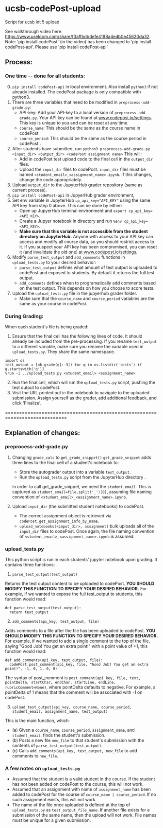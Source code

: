 # ucsb-codePost-upload
Script for ucsb int 5 upload

See walkthrough video here: https://www.useloom.com/share/f3affbdbdefe4188a4edb0e45620da32. Note: 'pip install codePost' (in the video) has been changed to 'pip install codePost-api'. Please use 'pip install codePost-api'

## Process:
### One time -- done for all students:
0. `pip install codePost-api` in local environment. Also install `python3` if not already installed. The codePost package is only compatible with python3.
1. There are three variables that need to be modified in `preprocess-add-grade.py`:
    * API-key: Add your API-key to a local version of ```preprocess-add-grade.py```. Your API key can be found at www.codepost.io/settings. This key is unique to you and can be reset at any time.
    * `course_name`: This should be the same as the course name in codePost
    * `course_period`: This should be the same as the course period in codePost .
2. After students have submitted, run ```python3 preprocess-add-grade.py <input_dir> <output_dir> <codePost assignment name>```
    This will:
      * Add in codePost test upload code to the final cell in the ```output_dir``` files.
      * Upload the ```input_dir``` files to codePost. ```input_dir``` files must be named `<student_email>_<assignment_name>.ipynb`. If this changes, change the code appropriately.
3. Upload `output_dir` to the JupyterHub grader repository (same as current process).
4. `pip install codePost-api` in JupyerHub grader environment,
5. Set env variable in JupyterHub ```cp_api_key="API_KEY"``` using the same API key from step 0 above. This can be done by either:
    * Open up JupyerHub terminal environment and `export cp_api_key=<API_KEY>`.
    * Create a Jupyer notebook in directory and run `%env cp_api_key=<API_KEY>`.
    * **Make sure that this variable is not accessible from the student directory on JupyterHub.** Anyone with access to your API key can access and modify all course data, so you should restrict access to it. If you suspect your API key has been compromised, you can reset it (and invalidate the old one) at www.codepost.io/settings.
6. Modify `parse_test_output` and `add_comments` functions in `upload_tests.py` to your desired behavior:
    * `parse_test_output` defines what amount of test output is uploaded to codePost and exposed to students. By default it returns the full test output.
    *  `add_comments` defines when to programatically add comments based on the test output. This depends on how you choose to score tests.
7. Upload the ```upload_tests.py``` file in the jupyerhub grader folder.
    * Make sure that the `course_name` and `course_period` variables are the same as your course in codePost.

### During Grading:
When each student's file is being graded:
1. Ensure that the final cell has the following lines of code. It should already be included from the pre-processing. If you rename `test_output` to a different variable, make sure you rename the variable used in `upload_tests.py`. They share the same namespace.
```
import os
test_output = [ok.grade(q[:-3]) for q in os.listdir('tests') if q.startswith('q')]
%run -i ../upload_tests.py <student_email> <assignment_name>
```
2. Run the final cell, which will run the ```upload_tests.py``` script, pushing the test output to codePost.
3. Visit the URL printed out in the notebook to navigate to the uploaded submission. Assign yourself as the grader, add additional feedback, and click 'Finalize'.

============================================================================

## Explanation of changes:
### preprocess-add-grade.py
1. Changing `grade_calc` to `get_grade_snippet()`
`get_grade_snippet` adds three lines to the final cell of a student's notebook to:

   * Store the autograder output into a variable ```test_output```.
   * Run the ```upload_tests.py``` script from the JupyterHub directory .

   In order to call get_grade_snippet, we need the `student_email`. This is captured as `student_email=file.split('_')[0]`, assuming file naming convention of `<student_email>_<assignment_name>.ipynb`.

2. Upload `input_dir` (the submitted student notebooks) to codePost.

   * The correct assignment object is retrieved via ```codePost.get_assignment_info_by_name```.
   * ```upload_notebooks(<input_dir>, assignment)``` bulk uploads all of the `input_dir` files to codePost. Once again, the file naming convention of ```<student_email>_<assignment_name>.ipynb``` is assumed.

### upload_tests.py
This python script is run in each students' jupyter notebook upon grading. It contains three functions:
1. ```parse_test_output(test_output)```

Returns the test output content to be uploaded to codePost. **YOU SHOULD MODIFY THIS FUNCTION TO SPECIFY YOUR DESIRED BEHAVIOR.** For example, if we wanted to expose the full test_output to students, this function would read:
```
def parse_test_output(test_output):
  return test_output
```


2. ```add_comments(api_key, test_output, file)```

Adds comments to a file after the file has been uploaded to codePost. **YOU SHOULD MODIFY THIS FUNCTION TO SPECIFY YOUR DESIRED BEHAVIOR.** For example, if we wanted to add a single comment to the top of the file, saying "Good Job! You get an extra point!" with a point value of +1, this function would read:
```
def add_comments(api_key, test_output, file):
  codePost.post_comment(api_key, file, "Good Job! You get an extra point!", -1, 0, 1, 0, 0)
```
The syntax of post_comment is ```post_comment(api_key, file, text, pointDelta, startChar, endChar, startLine, endLine, rubricComment=None)```, where pointDelta defaults to negative. For example, a pointDelta of 1 means that the comment will be associated with -1 on codePost.


3. ```upload_test_output(api_key, course_name, course_period, student_email, assignment_name, test_output)```

This is the main function, which:
* (a) Given a ```course_name```, ```course_period```, ```assignment_name```, and ```student_email```, finds the student's submission.
* (b) Posts a new file ```new_file``` to that student's submission with the contents of ```parse_test_output(test_output)```.
* (c) Calls ```add_comments(api_key, test_output, new_file``` to add comments to ```new_file```.


### A few notes on ```upload_tests.py```
  * Assumed that the student is a valid student in the course. If the student has not been added on codePost to the course,  this will not work.
  * Assumed that an assignment with name of `assignment_name` has been added to codePost for the course of ```course_name | course_period```. If no such assignment exists, this will not work.
  * The name of the file once uploaded is defined at the top of ```upload_tests.py``` as ```test_output_file_name```. If another file exists for a submission of the same name, then the upload will not work. File names must be unique for a given submission.
